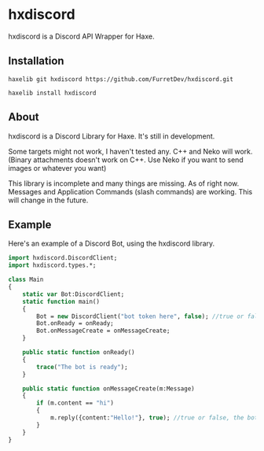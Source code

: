 # hxdiscord

hxdiscord is a Discord API Wrapper for Haxe.
## Installation

`haxelib git hxdiscord https://github.com/FurretDev/hxdiscord.git`

`haxelib install hxdiscord`

## About

hxdiscord is a Discord Library for Haxe. It's still in development.


Some targets might not work, I haven't tested any. C++ and Neko will work. (Binary attachments doesn't work on C++. Use Neko if you want to send images or whatever you want)


This library is incomplete and many things are missing. As of right now. Messages and Application Commands (slash commands) are working. This will change in the future.


## Example

Here's an example of a Discord Bot, using the hxdiscord library.

```haxe
import hxdiscord.DiscordClient;
import hxdiscord.types.*;

class Main
{
    static var Bot:DiscordClient;
    static function main()
    {
        Bot = new DiscordClient("bot token here", false); //true or false, enables or disables debug mode.
        Bot.onReady = onReady;
        Bot.onMessageCreate = onMessageCreate;
    }

    public static function onReady()
    {
        trace("The bot is ready");
    }

    public static function onMessageCreate(m:Message)
    {
        if (m.content == "hi")
        {
            m.reply({content:"Hello!"}, true); //true or false, the bot will mention the user
        }
    }
}
